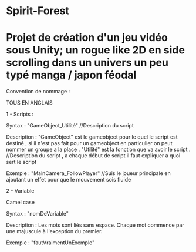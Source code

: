 # Spirit-Forest

# Projet de création d'un jeu vidéo sous Unity; un rogue like 2D en side scrolling dans un univers un peu typé manga / japon féodal




Convention de nommage : 

TOUS EN ANGLAIS 


1 - Scripts :

Syntax :
"GameObject_Utilité"
//Description du script 

Description :
"GameObject" est le gameobject pour le quel le script est destiné , si il n'est pas fait pour un gameobject en particulier on peut nommer un groupe a la place .
"Utilité" est la fonction que va avoir le script .
//Description du script , a chaque début de script il faut expliquer a quoi sert le script

Exemple : 
"MainCamera_FollowPlayer"
//Suis le joueur principale en ajoutant un effet pour que le mouvement sois fluide


2 - Variable	

Camel case

Syntax :
"nomDeVariable"

Description :
Les mots sont liés sans espace. Chaque mot commence par une majuscule à l'exception du premier.

Exemple :
"fautVraimentUnExemple"
